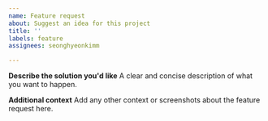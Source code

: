 ```yaml
---
name: Feature request
about: Suggest an idea for this project
title: ''
labels: feature
assignees: seonghyeonkimm

---
```


**Describe the solution you'd like**
A clear and concise description of what you want to happen.

**Additional context**
Add any other context or screenshots about the feature request here.
